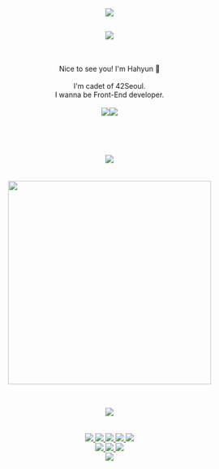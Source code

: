 <div align=center>
  <img src="https://capsule-render.vercel.app/api?type=waving&color=gradient&customColorList=14,18,20)&height=250&section=header&text=Hahyun's%20Github&fontSize=60" />


##  <img  src="https://readme-components.vercel.app/api?component=text&text=Introduce&fill=linear-gradient%28to%20top%2C%20%23a18cd1%200%25%2C%20%23fbc2eb%20100%25%29%3B">
<br />

Nice to see you! I'm Hahyun 👋<br /><br />
I'm cadet of 42Seoul.<br />
I wanna be Front-End developer.<br /><br />
<a href="mailto:im.madylin@gmail.com"><img src="https://img.shields.io/badge/Gmail-%23EA4335.svg?style=for-the-badge&logo=gmail&logoColor=white"/><a href="https://im-madylin.tistory.com/"><img src="https://img.shields.io/badge/Blog-%23000000.svg?style=for-the-badge&logo=tistory&logoColor=white"/>

<br />
<br />

##  <img  src="https://readme-components.vercel.app/api?component=text&text=Github%20Stats&fill=linear-gradient%28to%20top%2C%20%23a18cd1%200%25%2C%20%23fbc2eb%20100%25%29%3B">
<br />

<img src="https://github-readme-stats.vercel.app/api?username=im-madylin&show_icons=true&theme=locale" width="400">

<br />
<br />

##  <img  src="https://readme-components.vercel.app/api?component=text&text=Tech%20Stack&fill=linear-gradient%28to%20top%2C%20%23a18cd1%200%25%2C%20%23fbc2eb%20100%25%29%3B">
<br />
  <img src="https://img.shields.io/badge/html5-%23E34F26.svg?style=for-the-badge&logo=html5&logoColor=white"/>
  <img src="https://img.shields.io/badge/css3-%231572B6.svg?style=for-the-badge&logo=css3&logoColor=white"/>
  <img src="https://img.shields.io/badge/javascript-%23323330.svg?style=for-the-badge&logo=javascript&logoColor=%23F7DF1E"/>
  <img src="https://img.shields.io/badge/c-%23A8B9CC.svg?style=for-the-badge&logo=c&logoColor=white"/>
  <img src="https://img.shields.io/badge/c++-%2300599C.svg?style=for-the-badge&logo=cplusplus&logoColor=white"/>
  <br />
  <img src="https://img.shields.io/badge/react-%2320232a.svg?style=for-the-badge&logo=react&logoColor=%2361DAFB"/>
  <img src="https://img.shields.io/badge/Next-black?style=for-the-badge&logo=next.js&logoColor=white"/>
  <img src="https://img.shields.io/badge/tailwindcss-%2338B2AC.svg?style=for-the-badge&logo=tailwind-css&logoColor=white"/>
  
  <br />

  <img src="https://capsule-render.vercel.app/api?type=waving&color=gradient&customColorList=14,18,20)&height=100&section=footer" />
</div>
